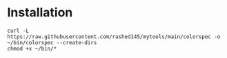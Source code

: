# Installation
```
curl -L https://raw.githubusercontent.com/rashed145/mytools/main/colorspec -o ~/bin/colorspec --create-dirs
chmod +x ~/bin/*
```
